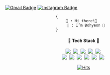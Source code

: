 

  [![Gmail Badge](https://img.shields.io/badge/Gmail-d14836?style=flat&logo=Gmail&logoColor=white&link=mailto:snugyun01@gmail.com)](mailto:nhs04047@gmail.com)
  [![Instagram Badge](https://img.shields.io/badge/Instagram-E4405F?style=flat&logo=Instagram&logoColor=white&link=mailto:snugyun01@gmail.com)](mailto:nhs04047@gmail.com)

<center>

  ```
  {                        
    🙋 : Hi there!👋    
    💁 : I’m Bohyeon 🤗
  }                        
  ```

  <h4>🌟 Tech Stack 🌟</h4>
  <img  src="https://img.shields.io/badge/Java-007396?style=flat&logo=java&logoColor=white"/></a>&nbsp <img  src="https://img.shields.io/badge/Python-3776AB?style=flat&logo=Python&logoColor=white"/></a>&nbsp <img  src="https://img.shields.io/badge/JavaScript-F7DF1E?style=flat&logo=JavaScript&logoColor=white"/></a>&nbsp <img  src="https://img.shields.io/badge/C-A8B9CC?style=flat&logo=C&logoColor=white"/></a>&nbsp <img  src="https://img.shields.io/badge/C Sharp-239120?style=flat&logo=csharp&  logoColor=white"/></a>&nbsp
  <br/>
  <img  src="https://img.shields.io/badge/node.js-339933?style=flat&logo=node.js& logoColor=white"/></a>&nbsp <img  src="https://img.shields.io/badge/Express.js-000000?style=flat&logo=Express&  logoColor=white"/></a>&nbsp <img  src="https://img.shields.io/badge/MongoDB-47A248?style=flat&logo=MongoDB& logoColor=white"/></a>&nbsp <img  src="https://img.shields.io/badge/Oracle-F80000?style=flat&logo=Oracle&logoColor=white"/  ></a>&nbsp <img  src="https://img.shields.io/badge/HTML5-E34F26?style=flat&logo=HTML5&logoColor=white"/  ></a>&nbsp <img  src="https://img.shields.io/badge/CSS3-1572B6?style=flat&logo=CSS3&logoColor=white"/></a>&nbsp

  [![Hits](https://hits.seeyoufarm.com/api/count/incr/badge.svg?url=https%3A%2F%2Fgithub.com%2Fnhs04047%2Fhit-counter&count_bg=%23FFA1B1&title_bg=%23555555&icon=&icon_color=%23E7E7E7&title=hits&edge_flat=false)](https://hits.seeyoufarm.com)
</center>
